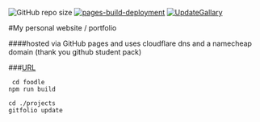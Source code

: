 ![GitHub repo size](https://img.shields.io/github/repo-size/JakeWasChosen/website.svg)
[![pages-build-deployment](https://github.com/JakeWasChosen/JakeWasChosen.github.io/actions/workflows/pages/pages-build-deployment/badge.svg)](https://github.com/JakeWasChosen/JakeWasChosen.github.io/actions/workflows/pages/pages-build-deployment)
[![UpdateGallary](https://github.com/JakeWasChosen/JakeWasChosen.github.io/actions/workflows/UpdateGallary.yml/badge.svg)](https://github.com/JakeWasChosen/JakeWasChosen.github.io/actions/workflows/UpdateGallary.yml)

#My personal website / portfolio

####hosted via GitHub pages and uses cloudflare dns and a namecheap domain                                                                                                                       (thank you github student pack)

###[URL](https://nasoj.me)



````
 cd foodle
npm run build
````
                                     
```
cd ./projects
gitfolio update
``` 
